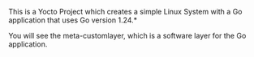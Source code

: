 This is a Yocto Project which creates a simple Linux System with a Go application that uses Go version 1.24.*

You will see the meta-customlayer, which is a software layer for the Go application.

